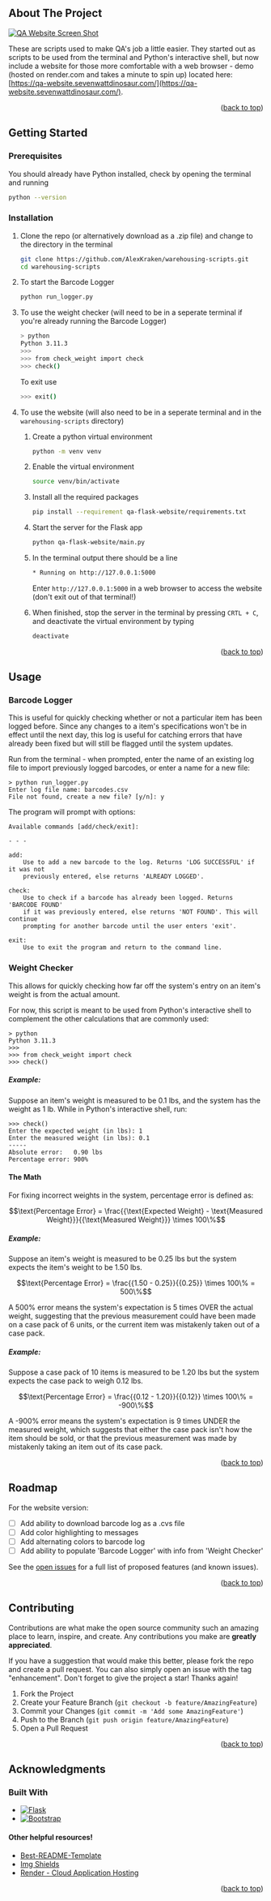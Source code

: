 <!-- Improved compatibility of back to top link: See: https://github.com/othneildrew/Best-README-Template/pull/73 -->
<a name="readme-top"></a>

<!-- ABOUT THE PROJECT -->
## About The Project

[![QA Website Screen Shot][website-screenshot]](https://github.com/AlexKraken/warehousing-scripts)

These are scripts used to make QA's job a little easier. They started out as scripts to be used from the terminal and Python's interactive shell, but now include a website for those more comfortable with a web browser - demo (hosted on render.com and takes a minute to spin up) located here: [https://qa-website.sevenwattdinosaur.com/](https://qa-website.sevenwattdinosaur.com/).

<p align="right">(<a href="#readme-top">back to top</a>)</p>



<!-- GETTING STARTED -->
## Getting Started

### Prerequisites
You should already have Python installed, check by opening the terminal and running
```sh
python --version
```

### Installation
1. Clone the repo (or alternatively download as a .zip file) and change to the directory in the terminal
   ```sh
   git clone https://github.com/AlexKraken/warehousing-scripts.git
   cd warehousing-scripts
   ```
   
   
2. To start the Barcode Logger
   ```sh
   python run_logger.py
   ```
   
3. To use the weight checker (will need to be in a seperate terminal if you're already running the Barcode Logger)
   ```sh
   > python
   Python 3.11.3 
   >>>
   >>> from check_weight import check
   >>> check()
   ```
   To exit use
   ```sh
   >>> exit()
   ```
   
5. To use the website (will also need to be in a seperate terminal and in the `warehousing-scripts` directory)
   
   1. Create a python virtual environment
      ```sh
      python -m venv venv
      ```
      
   2. Enable the virtual environment
      ```sh
      source venv/bin/activate
      ```
      
   3. Install all the required packages
      ```sh
      pip install --requirement qa-flask-website/requirements.txt
      ```
      
   4. Start the server for the Flask app
      ```sh
      python qa-flask-website/main.py
      ```
      
   5. In the terminal output there should be a line
      ```sh
      * Running on http://127.0.0.1:5000
      ```
      
      Enter `http://127.0.0.1:5000` in a web browser to access the website (don't exit out of that terminal!)
      
   7. When finished, stop the server in the terminal by pressing `CRTL + C`, and deactivate the virtual environment by typing
      ```sh
      deactivate
      ```
      
<p align="right">(<a href="#readme-top">back to top</a>)</p>



<!-- USAGE EXAMPLES -->
## Usage

### Barcode Logger
This is useful for quickly checking whether or not a particular item has been logged before. Since any changes to a item's specifications won't be in effect until the next day, this log is useful for catching errors that have already been fixed but will still be flagged until the system updates.

Run from the terminal - when prompted, enter the name of an existing log file to import previously logged barcodes, or enter a name for a new file:

    > python run_logger.py
    Enter log file name: barcodes.csv
    File not found, create a new file? [y/n]: y

The program will prompt with options:

    Available commands [add/check/exit]: 

    - - -

    add:
        Use to add a new barcode to the log. Returns 'LOG SUCCESSFUL' if it was not
        previously entered, else returns 'ALREADY LOGGED'.

    check:
        Use to check if a barcode has already been logged. Returns 'BARCODE FOUND'
        if it was previously entered, else returns 'NOT FOUND'. This will continue
        prompting for another barcode until the user enters 'exit'.

    exit:
        Use to exit the program and return to the command line.


### Weight Checker
This allows for quickly checking how far off the system's entry on an item's weight is from the actual amount. 

For now, this script is meant to be used from Python's interactive shell to complement the other calculations that are commonly used:

    > python
    Python 3.11.3 
    >>>
    >>> from check_weight import check
    >>> check()


##### Example:
Suppose an item's weight is measured to be 0.1 lbs, and the system has the weight as 1 lb. While in Python's interactive shell, run:

    >>> check()
    Enter the expected weight (in lbs): 1
    Enter the measured weight (in lbs): 0.1
    -----
    Absolute error:   0.90 lbs
    Percentage error: 900%


#### The Math
For fixing incorrect weights in the system, percentage error is defined as:
```math
\text{Percentage Error} = \frac{{\text{Expected Weight} - \text{Measured Weight}}}{{\text{Measured Weight}}} \times 100\%
```


##### Example:
Suppose an item's weight is measured to be 0.25 lbs but the system expects the item's weight to be 1.50 lbs.

```math
\text{Percentage Error} = \frac{{1.50 - 0.25}}{{0.25}} \times 100\% = 500\%
```

A 500% error means the system's expectation is 5 times OVER the actual weight, suggesting that the previous measurement could have been made on a case pack of 6 units, or the current item was mistakenly taken out of a case pack.


##### Example:
Suppose a case pack of 10 items is measured to be 1.20 lbs but the system expects the case pack to weigh 0.12 lbs.

```math
\text{Percentage Error} = \frac{{0.12 - 1.20}}{{0.12}} \times 100\% = -900\%
```

A -900% error means the system's expectation is 9 times UNDER the measured weight, which suggests that either the case pack isn't how the item should be sold, or that the previous measurement was made by mistakenly taking an item out of its case pack.

<p align="right">(<a href="#readme-top">back to top</a>)</p>



<!-- ROADMAP -->
## Roadmap
For the website version:
- [ ] Add ability to download barcode log as a .cvs file
- [ ] Add color highlighting to messages
- [ ] Add alternating colors to barcode log
- [ ] Add ability to populate 'Barcode Logger' with info from 'Weight Checker'

See the [open issues](https://github.com/AlexKraken/warehousing-scripts/issues) for a full list of proposed features (and known issues).


<p align="right">(<a href="#readme-top">back to top</a>)</p>



<!-- CONTRIBUTING -->
## Contributing
Contributions are what make the open source community such an amazing place to learn, inspire, and create. Any contributions you make are **greatly appreciated**.

If you have a suggestion that would make this better, please fork the repo and create a pull request. You can also simply open an issue with the tag "enhancement".
Don't forget to give the project a star! Thanks again!

1. Fork the Project
2. Create your Feature Branch (`git checkout -b feature/AmazingFeature`)
3. Commit your Changes (`git commit -m 'Add some AmazingFeature'`)
4. Push to the Branch (`git push origin feature/AmazingFeature`)
5. Open a Pull Request

<p align="right">(<a href="#readme-top">back to top</a>)</p>



<!-- ACKNOWLEDGMENTS -->
## Acknowledgments

### Built With
* [![Flask][Flask]][flask-url]
* [![Bootstrap][Bootstrap.com]][Bootstrap-url]

#### Other helpful resources!
* [Best-README-Template](https://github.com/othneildrew/Best-README-Template)
* [Img Shields](https://shields.io)
* [Render - Cloud Application Hosting](https://render.com/)

<p align="right">(<a href="#readme-top">back to top</a>)</p>



<!-- MARKDOWN LINKS & IMAGES -->
<!-- https://www.markdownguide.org/basic-syntax/#reference-style-links -->
[flask]: https://img.shields.io/badge/Flask-000000?style=for-the-badge&logo=flask&logoColor=white
[flask-url]: https://flask.palletsprojects.com/
[Bootstrap.com]: https://img.shields.io/badge/Bootstrap-563D7C?style=for-the-badge&logo=bootstrap&logoColor=white
[Bootstrap-url]: https://getbootstrap.com
[website-screenshot]: images/screenshot.png

